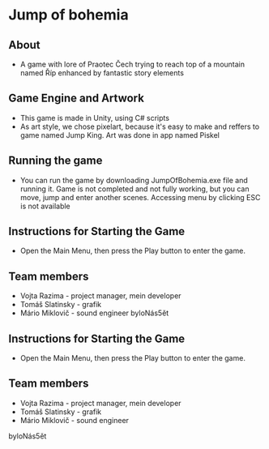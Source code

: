 # Jump of bohemia
## About
- A game with lore of Praotec Čech trying to reach top of a mountain named Říp enhanced by fantastic story elements

## Game Engine and Artwork
- This game is made in Unity, using C# scripts
- As art style, we chose pixelart, because it's easy to make and reffers to game named Jump King. Art was done in app named Piskel 

## Running the game
- You can run the game by downloading JumpOfBohemia.exe file and running it. Game is not completed and not fully working, but you can move, jump and enter another scenes. Accessing menu by clicking ESC is not available

## Instructions for Starting the Game
- Open the Main Menu, then press the Play button to enter the game.

## Team members
- Vojta Razima - project manager, mein developer
- Tomáš Slatinsky - grafik
- Mário Miklovič - sound engineer
byloNás5ět
## Instructions for Starting the Game
- Open the Main Menu, then press the Play button to enter the game.

## Team members
- Vojta Razima - project manager, mein developer
- Tomáš Slatinsky - grafik
- Mário Miklovič - sound engineer

byloNás5ět
